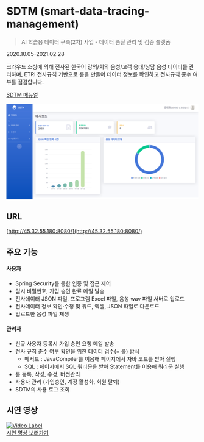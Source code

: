 # SDTM (smart-data-tracing-management)
> AI 학습용 데이터 구축(2차) 사업 - 데이터 품질 관리 및 검증 플랫폼  

2020.10.05-2021.02.28

크라우드 소싱에 의해 전사된 한국어 강의/회의 음성/고객 응대/상담 음성 데이터를 관리하며, ETRI 전사규칙 기반으로 룰을 만들어 데이터 정보를 확인하고 전사규칙 준수 여부를 점검합니다.  
  
[SDTM 매뉴얼](https://docs.google.com/document/d/1EF0ysPyC-t6nF3UxD-LlGf-ztwdlsFJXvLM8UCWFMew/edit?usp=sharing)

![](./screenshot.png)


## URL
[http://45.32.55.180:8080/](http://45.32.55.180:8080/)

## 주요 기능

#### 사용자
* Spring Security를 통한 인증 및 접근 제어
* 임시 비밀번호, 가입 승인 완료 메일 발송
* 전사데이터 JSON 파일, 프로그램 Excel 파일, 음성 wav 파일 서버로 업로드
* 전사데이터 정보 확인·수정 및 워드, 엑셀, JSON 파일로 다운로드
* 업로드한 음성 파일 재생
#### 관리자
* 신규 사용자 등록시 가입 승인 요청 메일 발송
* 전사 규칙 준수 여부 확인을 위한 데이터 검수(= 룰) 방식
  * 메서드 : JavaCompiler를 이용해 페이지에서 자바 코드를 받아 실행
  * SQL : 페이지에서 SQL 쿼리문을 받아 Statement를 이용해 쿼리문 실행
* 룰 등록, 작성, 수정, 버전관리
* 사용자 관리 (가입승인, 계정 활성화, 회원 탈퇴)
* SDTM의 사용 로그 조회

## 시연 영상  
[![Video Label](https://img.youtube.com/vi/_LzA6-6Jl7Q/maxresdefault.jpg)](https://youtu.be/_LzA6-6Jl7Q?t=0s)  
[시연 영상 보러가기](https://youtu.be/_LzA6-6Jl7Q?t=0s)


